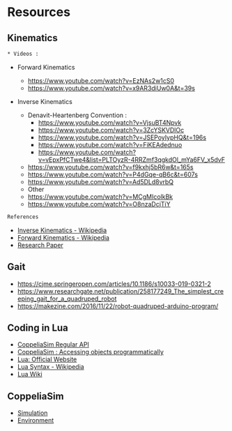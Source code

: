 # Resources

## Kinematics

```sh
* Videos :
```
* Forward Kinematics
    * https://www.youtube.com/watch?v=EzNAs2w1cS0
    * https://www.youtube.com/watch?v=x9AR3diUw0A&t=39s

* Inverse Kinematics
    * Denavit-Heartenberg Convention :
        * https://www.youtube.com/watch?v=VjsuBT4Npvk
        * https://www.youtube.com/watch?v=3ZcYSKVDlOc
        * https://www.youtube.com/watch?v=JSEPoyIypHQ&t=196s
        * https://www.youtube.com/watch?v=FiKEAdednuo
        * https://www.youtube.com/watch?v=vEpxPfCTwe4&list=PLTOyzR-4RRZmf3qgkdOl_mYa6FV_x5dvF
    * https://www.youtube.com/watch?v=f9kxhj5bR6w&t=165s
    * https://www.youtube.com/watch?v=P4dGqe-qB6c&t=607s
    * https://www.youtube.com/watch?v=Ad5DLd8vrbQ
    * Other
    * https://www.youtube.com/watch?v=MCgMIcolkBk
    * https://www.youtube.com/watch?v=O8nzaDcjTiY

```sh
References
```

* [Inverse Kinematics - Wikipedia](https://en.wikipedia.org/wiki/Inverse_kinematics#:~:text=In%20computer%20animation%20and%20robotics,the%20start%20of%20the%20chain.)
* [Forward Kinematics - Wikipedia](https://en.wikipedia.org/wiki/Forward_kinematics)
* [Research Paper](https://www.researchgate.net/publication/245573479_Kinematics_Analysis_and_Simulation_of_a_Quadruped_Robot)

## Gait

* https://cjme.springeropen.com/articles/10.1186/s10033-019-0321-2
* https://www.researchgate.net/publication/258177249_The_simplest_creeping_gait_for_a_quadruped_robot
* https://makezine.com/2016/11/22/robot-quadruped-arduino-program/

## Coding in Lua

* [CoppeliaSim Regular API](https://www.coppeliarobotics.com/helpFiles/index.html)
* [CoppeliaSim : Accessing objects programmatically](https://www.coppeliarobotics.com/helpFiles/index.html)
* [Lua: Official Website](http://www.lua.org/pil/)
* [Lua Syntax - Wikipedia](https://en.wikipedia.org/wiki/Lua_(programming_language)#Syntax)
* [Lua Wiki](http://lua-users.org/wiki/)

## CoppeliaSim

* [Simulation](https://www.coppeliarobotics.com/helpFiles/index.html)
* [Environment](https://www.coppeliarobotics.com/helpFiles/index.html)
